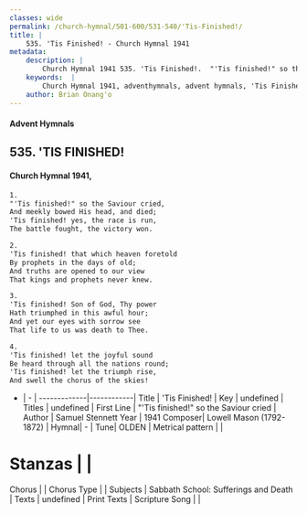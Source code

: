 ```yaml
---
classes: wide
permalink: /church-hymnal/501-600/531-540/'Tis-Finished!/
title: |
    535. 'Tis Finished! - Church Hymnal 1941
metadata:
    description: |
        Church Hymnal 1941 535. 'Tis Finished!.  "'Tis finished!" so the Saviour cried,  And meekly bowed His head, and died;  'Tis finished! yes, the race is run,  The battle fought, the victory won. 
    keywords:  |
        Church Hymnal 1941, adventhymnals, advent hymnals, 'Tis Finished!, "'Tis finished!" so the Saviour cried. 
    author: Brian Onang'o
---
```


#### Advent Hymnals
## 535. 'TIS FINISHED!
####  Church Hymnal 1941,

```txt
1.
"'Tis finished!" so the Saviour cried, 
And meekly bowed His head, and died; 
'Tis finished! yes, the race is run, 
The battle fought, the victory won. 

2.
'Tis finished! that which heaven foretold 
By prophets in the days of old; 
And truths are opened to our view 
That kings and prophets never knew.

3.
'Tis finished! Son of God, Thy power 
Hath triumphed in this awful hour; 
And yet our eyes with sorrow see 
That life to us was death to Thee.

4.
'Tis finished! let the joyful sound 
Be heard through all the nations round; 
'Tis finished! let the triumph rise, 
And swell the chorus of the skies!

```

- |   -  |
-------------|------------|
Title | 'Tis Finished! |
Key | undefined |
Titles | undefined |
First Line | "'Tis finished!" so the Saviour cried |
Author | Samuel Stennett
Year | 1941
Composer| Lowell Mason (1792-1872) |
Hymnal|  - |
Tune| OLDEN |
Metrical pattern | |
# Stanzas |  |
Chorus |  |
Chorus Type |  |
Subjects | Sabbath School: Sufferings and Death |
Texts | undefined |
Print Texts | 
Scripture Song |  |
    
